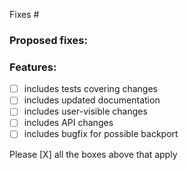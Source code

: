 Fixes #

### Proposed fixes:



### Features:

- [ ] includes tests covering changes
- [ ] includes updated documentation
- [ ] includes user-visible changes
- [ ] includes API changes
- [ ] includes bugfix for possible backport

Please [X] all the boxes above that apply

